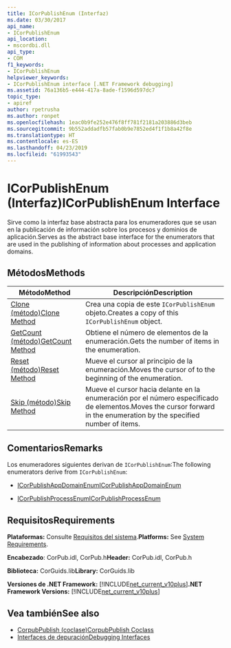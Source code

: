 ```yaml
---
title: ICorPublishEnum (Interfaz)
ms.date: 03/30/2017
api_name:
- ICorPublishEnum
api_location:
- mscordbi.dll
api_type:
- COM
f1_keywords:
- ICorPublishEnum
helpviewer_keywords:
- ICorPublishEnum interface [.NET Framework debugging]
ms.assetid: 76a136b5-e444-417a-8ade-f1596d597dc7
topic_type:
- apiref
author: rpetrusha
ms.author: ronpet
ms.openlocfilehash: 1eac0b9fe252e476f8ff781f2181a203886d3beb
ms.sourcegitcommit: 9b552addadfb57fab0b9e7852ed4f1f1b8a42f8e
ms.translationtype: HT
ms.contentlocale: es-ES
ms.lasthandoff: 04/23/2019
ms.locfileid: "61993543"
---
```

# <a name="icorpublishenum-interface"></a><span data-ttu-id="5c739-102">ICorPublishEnum (Interfaz)</span><span class="sxs-lookup"><span data-stu-id="5c739-102">ICorPublishEnum Interface</span></span>
<span data-ttu-id="5c739-103">Sirve como la interfaz base abstracta para los enumeradores que se usan en la publicación de información sobre los procesos y dominios de aplicación.</span><span class="sxs-lookup"><span data-stu-id="5c739-103">Serves as the abstract base interface for the enumerators that are used in the publishing of information about processes and application domains.</span></span>  
  
## <a name="methods"></a><span data-ttu-id="5c739-104">Métodos</span><span class="sxs-lookup"><span data-stu-id="5c739-104">Methods</span></span>  
  
|<span data-ttu-id="5c739-105">Método</span><span class="sxs-lookup"><span data-stu-id="5c739-105">Method</span></span>|<span data-ttu-id="5c739-106">Descripción</span><span class="sxs-lookup"><span data-stu-id="5c739-106">Description</span></span>|  
|------------|-----------------|  
|[<span data-ttu-id="5c739-107">Clone (método)</span><span class="sxs-lookup"><span data-stu-id="5c739-107">Clone Method</span></span>](../../../../docs/framework/unmanaged-api/debugging/icorpublishenum-clone-method.md)|<span data-ttu-id="5c739-108">Crea una copia de este `ICorPublishEnum` objeto.</span><span class="sxs-lookup"><span data-stu-id="5c739-108">Creates a copy of this `ICorPublishEnum` object.</span></span>|  
|[<span data-ttu-id="5c739-109">GetCount (método)</span><span class="sxs-lookup"><span data-stu-id="5c739-109">GetCount Method</span></span>](../../../../docs/framework/unmanaged-api/debugging/icorpublishenum-getcount-method.md)|<span data-ttu-id="5c739-110">Obtiene el número de elementos de la enumeración.</span><span class="sxs-lookup"><span data-stu-id="5c739-110">Gets the number of items in the enumeration.</span></span>|  
|[<span data-ttu-id="5c739-111">Reset (método)</span><span class="sxs-lookup"><span data-stu-id="5c739-111">Reset Method</span></span>](../../../../docs/framework/unmanaged-api/debugging/icorpublishenum-reset-method.md)|<span data-ttu-id="5c739-112">Mueve el cursor al principio de la enumeración.</span><span class="sxs-lookup"><span data-stu-id="5c739-112">Moves the cursor of to the beginning of the enumeration.</span></span>|  
|[<span data-ttu-id="5c739-113">Skip (método)</span><span class="sxs-lookup"><span data-stu-id="5c739-113">Skip Method</span></span>](../../../../docs/framework/unmanaged-api/debugging/icorpublishenum-skip-method.md)|<span data-ttu-id="5c739-114">Mueve el cursor hacia delante en la enumeración por el número especificado de elementos.</span><span class="sxs-lookup"><span data-stu-id="5c739-114">Moves the cursor forward in the enumeration by the specified number of items.</span></span>|  
  
## <a name="remarks"></a><span data-ttu-id="5c739-115">Comentarios</span><span class="sxs-lookup"><span data-stu-id="5c739-115">Remarks</span></span>  
 <span data-ttu-id="5c739-116">Los enumeradores siguientes derivan de `ICorPublishEnum`:</span><span class="sxs-lookup"><span data-stu-id="5c739-116">The following enumerators derive from `ICorPublishEnum`:</span></span>  
  
- [<span data-ttu-id="5c739-117">ICorPublishAppDomainEnum</span><span class="sxs-lookup"><span data-stu-id="5c739-117">ICorPublishAppDomainEnum</span></span>](../../../../docs/framework/unmanaged-api/debugging/icorpublishappdomainenum-interface.md)  
  
- [<span data-ttu-id="5c739-118">ICorPublishProcessEnum</span><span class="sxs-lookup"><span data-stu-id="5c739-118">ICorPublishProcessEnum</span></span>](../../../../docs/framework/unmanaged-api/debugging/icorpublishprocessenum-interface.md)  
  
## <a name="requirements"></a><span data-ttu-id="5c739-119">Requisitos</span><span class="sxs-lookup"><span data-stu-id="5c739-119">Requirements</span></span>  
 <span data-ttu-id="5c739-120">**Plataformas:** Consulte [Requisitos del sistema](../../../../docs/framework/get-started/system-requirements.md).</span><span class="sxs-lookup"><span data-stu-id="5c739-120">**Platforms:** See [System Requirements](../../../../docs/framework/get-started/system-requirements.md).</span></span>  
  
 <span data-ttu-id="5c739-121">**Encabezado**: CorPub.idl, CorPub.h</span><span class="sxs-lookup"><span data-stu-id="5c739-121">**Header:** CorPub.idl, CorPub.h</span></span>  
  
 <span data-ttu-id="5c739-122">**Biblioteca:** CorGuids.lib</span><span class="sxs-lookup"><span data-stu-id="5c739-122">**Library:** CorGuids.lib</span></span>  
  
 <span data-ttu-id="5c739-123">**Versiones de .NET Framework:** [!INCLUDE[net_current_v10plus](../../../../includes/net-current-v10plus-md.md)]</span><span class="sxs-lookup"><span data-stu-id="5c739-123">**.NET Framework Versions:** [!INCLUDE[net_current_v10plus](../../../../includes/net-current-v10plus-md.md)]</span></span>  
  
## <a name="see-also"></a><span data-ttu-id="5c739-124">Vea también</span><span class="sxs-lookup"><span data-stu-id="5c739-124">See also</span></span>

- [<span data-ttu-id="5c739-125">CorpubPublish (coclase)</span><span class="sxs-lookup"><span data-stu-id="5c739-125">CorpubPublish Coclass</span></span>](../../../../docs/framework/unmanaged-api/debugging/corpubpublish-coclass.md)
- [<span data-ttu-id="5c739-126">Interfaces de depuración</span><span class="sxs-lookup"><span data-stu-id="5c739-126">Debugging Interfaces</span></span>](../../../../docs/framework/unmanaged-api/debugging/debugging-interfaces.md)
